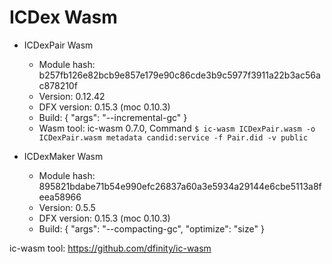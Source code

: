 # ICDex Wasm

- ICDexPair Wasm
    - Module hash: b257fb126e82bcb9e857e179e90c86cde3b9c5977f3911a22b3ac56ac878210f
    - Version: 0.12.42
    - DFX version: 0.15.3 (moc 0.10.3)
    - Build: {
        "args": "--incremental-gc"
    }
    - Wasm tool: ic-wasm 0.7.0, Command `$ ic-wasm ICDexPair.wasm -o ICDexPair.wasm metadata candid:service -f Pair.did -v public`

- ICDexMaker Wasm
    - Module hash: 895821bdabe71b54e990efc26837a60a3e5934a29144e6cbe5113a8feea58966
    - Version: 0.5.5
    - DFX version: 0.15.3 (moc 0.10.3)
    - Build: {
        "args": "--compacting-gc", 
        "optimize": "size"
    }


ic-wasm tool: https://github.com/dfinity/ic-wasm
